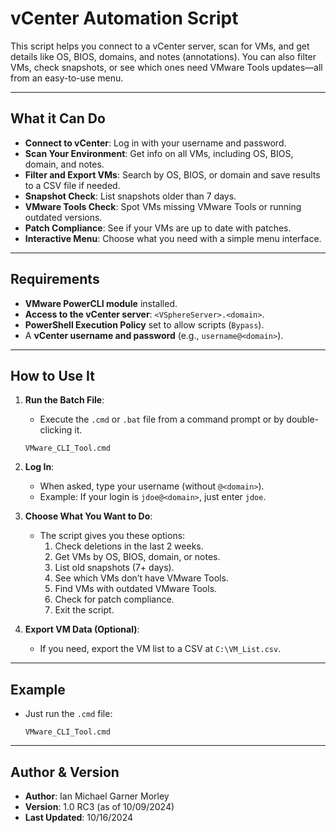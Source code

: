 
# vCenter Automation Script

This script helps you connect to a vCenter server, scan for VMs, and get details like OS, BIOS, domains, and notes (annotations). You can also filter VMs, check snapshots, or see which ones need VMware Tools updates—all from an easy-to-use menu.

---

## What it Can Do
- **Connect to vCenter**: Log in with your username and password.
- **Scan Your Environment**: Get info on all VMs, including OS, BIOS, domain, and notes.
- **Filter and Export VMs**: Search by OS, BIOS, or domain and save results to a CSV file if needed.
- **Snapshot Check**: List snapshots older than 7 days.
- **VMware Tools Check**: Spot VMs missing VMware Tools or running outdated versions.
- **Patch Compliance**: See if your VMs are up to date with patches.
- **Interactive Menu**: Choose what you need with a simple menu interface.

---

## Requirements
- **VMware PowerCLI module** installed.
- **Access to the vCenter server**: `<VSphereServer>.<domain>`.
- **PowerShell Execution Policy** set to allow scripts (`Bypass`).
- A **vCenter username and password** (e.g., `username@<domain>`).

---

## How to Use It

1. **Run the Batch File**:
   - Execute the `.cmd` or `.bat` file from a command prompt or by double-clicking it.

   ```
   VMware_CLI_Tool.cmd
   ```

2. **Log In**:
   - When asked, type your username (without `@<domain>`).
   - Example: If your login is `jdoe@<domain>`, just enter `jdoe`.

3. **Choose What You Want to Do**:
   - The script gives you these options:
     1. Check deletions in the last 2 weeks.
     2. Get VMs by OS, BIOS, domain, or notes.
     3. List old snapshots (7+ days).
     4. See which VMs don’t have VMware Tools.
     5. Find VMs with outdated VMware Tools.
     6. Check for patch compliance.
     7. Exit the script.

4. **Export VM Data (Optional)**:
   - If you need, export the VM list to a CSV at `C:\VM_List.csv`.

---

## Example
- Just run the `.cmd` file:
   ```
   VMware_CLI_Tool.cmd
   ```

---

## Author & Version
- **Author**: Ian Michael Garner Morley  
- **Version**: 1.0 RC3 (as of 10/09/2024)  
- **Last Updated**: 10/16/2024
